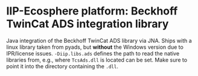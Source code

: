# IIP-Ecosphere platform: Beckhoff TwinCat ADS integration library

Java integration of the Beckhoff TwinCat ADS library via JNA. Ships with a linux library taken from pyads, but 
**without** the Windows version due to IPR/license issues. ``-Diip.libs.ads`` defines the path to read the native libraries from, e.g., where ``TcsAds.dll`` is located can be set. Make sure to point it into the directory containing the ``.dll``.
